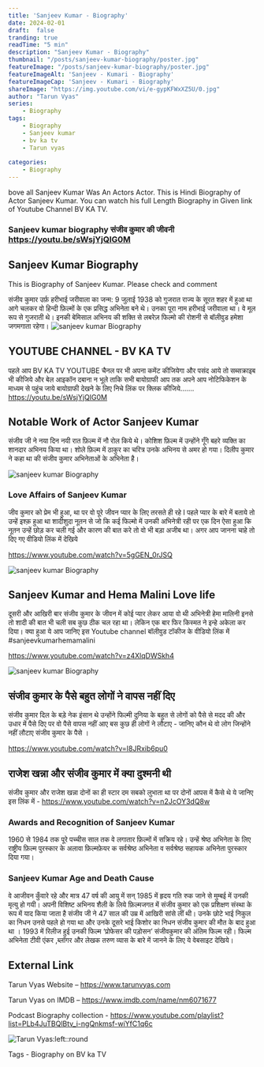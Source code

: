 ```yaml
---
title: 'Sanjeev Kumar - Biography'
date: 2024-02-01 
draft:  false   
tranding: true  
readTime: "5 min"
description: "Sanjeev Kumar - Biography"
thumbnail: "/posts/sanjeev-kumar-biography/poster.jpg"
featureImage: "/posts/sanjeev-kumar-biography/poster.jpg"
featureImageAlt: 'Sanjeev - Kumari - Biography' 
featureImageCap: 'Sanjeev - Kumari - Biography'
shareImage: "https://img.youtube.com/vi/e-gypKFWxXZ5U/0.jpg"
author: "Tarun Vyas"
series:
    - Biography
tags:
    - Biography
    - Sanjeev kumar
    - bv ka tv
    - Tarun vyas
    
categories:
    - Biography
---
```

bove all Sanjeev Kumar Was An Actors Actor.
This is Hindi Biography of Actor Sanjeev Kumar.
You can watch his full Length Biography in Given link of Youtube Channel BV KA TV.

### Sanjeev kumar biography संजीव कुमार की जीवनी https://youtu.be/sWsjYjQIG0M

## Sanjeev Kumar Biography
This is Biography of Sanjeev Kumar. Please check and comment

संजीव कुमार उर्फ़  हरीभाई जरीवाला का जन्म: 9 जुलाई 1938 को गुजरात राज्य के सूरत शहर में हुआ था
आगे चलकर वो हिन्दी फ़िल्मों के एक प्रसिद्ध अभिनेता बने थे। उनका पूरा नाम हरीभाई जरीवाला था।
वे मूल रूप से गुजराती थे। इनकी  बेमिसाल अभिनय की शक्ति से लबरेज़ फिल्मो  की रोशनी से
बॉलीवुड हमेशा जगमगाता रहेगा।
![sanjeev kumar Biography](/posts/sanjeev-kumar-biography/Dilip_kumar_sanjeev_kumar.jpg)

## YOUTUBE CHANNEL - BV KA TV
पहले आप BV KA TV YOUTUBE चैनल पर भी अपना कमेंट कीजियेगा और पसंद आये तो सब्सक्राइब भी कीजिये और बेल आइकॉन दबाना न भूले
ताकि सभी बायोग्राफी आप तक अपने आप नोटिफिकेशन के माध्यम से पहुंच जाये 
बायोग्राफी देखने के लिए निचे लिंक पर क्लिक कीजिये……. https://youtu.be/sWsjYjQIG0M

## Notable Work of Actor Sanjeev Kumar 
संजीव जी ने  नया दिन नयी रात फ़िल्म में नौ रोल किये थे।
कोशिश फ़िल्म में उन्होंने गूँगे बहरे व्यक्ति का शानदार अभिनय किया था।
शोले फ़िल्म में ठाकुर का चरित्र उनके अभिनय से अमर हो गया।
दिलीप कुमार ने कहा था की संजीव कुमार अभिनेताओं के अभिनेता है। 

![sanjeev kumar Biography](/posts/sanjeev-kumar-biography/Sanjeev_kumar_nutan.jpg)
### Love Affairs of Sanjeev Kumar
जीव कुमार को प्रेम भी हुआ, था पर वो पूरे जीवन प्यार के लिए तरसते ही रहे I
पहले प्यार के बारे में बताये तो उन्हें इश्क़ हुआ था शादीशुदा नूतन से जो कि कई फिल्मो में उनकी अभिनेत्री रही
पर एक दिन ऐसा हुआ कि नूतन उन्हें छोड़ कर चली गई और कारण की बात करे तो वो भी बड़ा अजीब था। 
अगर आप जानना चाहे तो दिए गए वीडियो लिंक में देखिये 

https://www.youtube.com/watch?v=5gGEN_0rJSQ

![sanjeev kumar Biography](/posts/sanjeev-kumar-biography/Sanjeev_kumar_hema_malini.jpg)
## Sanjeev Kumar and Hema Malini Love life
दूसरी और आखिरी बार संजीव कुमार के जीवन में कोई प्यार लेकर आया 
वो थी अभिनेत्री हेमा मालिनी इनसे तो शादी की बात भी चली सब कुछ ठीक चल रहा था। 
लेकिन एक बार फिर किस्मत ने इन्हे अकेला कर दिया। 
क्या हुआ ये आप जानिए इस Youtube channel बॉलीवुड टॉकीज के  वीडियो लिंक में #sanjeevkumarhemamalini

https://www.youtube.com/watch?v=z4XlqDWSkh4

![sanjeev kumar Biography](/posts/sanjeev-kumar-biography/Sanjeev_kumar.jpg)

## संजीव कुमार के पैसे बहुत लोगों ने वापस नहीं दिए 

संजीव कुमार दिल के बड़े नेक इंसान थे उन्होंने फिल्मी दुनिया के बहुत से लोगों को पैसे से मदद की और उधार में पैसे दिए 
पर वो पैसे वापस नहीं आए बस कुछ ही लोगों ने लौटाए - जानिए कौन थे वो लोग जिन्होंने नहीं लौटाए संजीव कुमार के पैसे । 

https://www.youtube.com/watch?v=I8JRxib6pu0

## राजेश खन्ना और संजीव कुमार में क्या दुश्मनी थी 
संजीव कुमार और राजेश खन्ना दोनों का ही स्टार दम सबको लुभाता था पर दोनों आपस में कैसे थे ये जानिए 
इस लिंक में - https://www.youtube.com/watch?v=n2JcOY3dQ8w

### Awards and Recognition of Sanjeev Kumar
1960 से 1984 तक पूरे पच्चीस साल तक वे लगातार फ़िल्मों में सक्रिय रहे।
उन्हें श्रेष्ठ अभिनेता के लिए राष्ट्रीय फ़िल्म पुरस्कार के अलावा
फ़िल्मफ़ेयर क सर्वश्रेष्ठ अभिनेता व सर्वश्रेष्ठ सहायक अभिनेता पुरस्कार दिया गया।

### Sanjeev Kumar Age and Death Cause

वे आजीवन कुँवारे रहे और मात्र 47 वर्ष की आयु में सन् 1985 में हृदय गति रुक जाने से मुम्बई में उनकी मृत्यु हो गयी।
 अपनी विशिष्ट अभिनय शैली के लिये फ़िल्मजगत में संजीव कुमार को एक प्रशिक्षण संस्था के रूप में याद किया जाता है 
संजीव जी ने 47 साल की उम्र में आखिरी सांसे लीं थी। उनके छोटे भाई निकुल का निधन उनसे पहले हो गया था
और उनके दूसरे भाई किशोर का निधन संजीव कुमार की मौत के बाद हुआ था ।
1993 में रिलीज हुई उनकी फिल्म ‘प्रोफेसर की पडो़सन’ संजीवकुमार की अंतिम फिल्म रही।
फिल्म अभिनेता टीवी एंकर ,ब्लॉगर और लेखक तरुण व्यास के बारे में जानने के लिए ये वेबसाइट देखिये। 

## External Link
Tarun Vyas Website – https://www.tarunvyas.com

Tarun Vyas on IMDB – https://www.imdb.com/name/nm6071677

Podcast Biography collection - https://www.youtube.com/playlist?list=PLb4JuTBQlBtv_i-ngQnkmsf-wiYfC1q6c

![Tarun Vyas:left::round](/images/profile.png)

Tags -  Biography on BV ka TV 